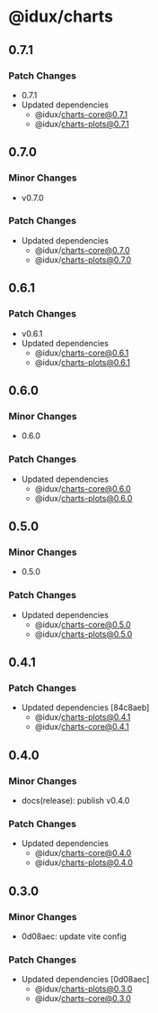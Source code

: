 # @idux/charts

## 0.7.1

### Patch Changes

- 0.7.1
- Updated dependencies
  - @idux/charts-core@0.7.1
  - @idux/charts-plots@0.7.1

## 0.7.0

### Minor Changes

- v0.7.0

### Patch Changes

- Updated dependencies
  - @idux/charts-core@0.7.0
  - @idux/charts-plots@0.7.0

## 0.6.1

### Patch Changes

- v0.6.1
- Updated dependencies
  - @idux/charts-core@0.6.1
  - @idux/charts-plots@0.6.1

## 0.6.0

### Minor Changes

- 0.6.0

### Patch Changes

- Updated dependencies
  - @idux/charts-core@0.6.0
  - @idux/charts-plots@0.6.0

## 0.5.0

### Minor Changes

- 0.5.0

### Patch Changes

- Updated dependencies
  - @idux/charts-core@0.5.0
  - @idux/charts-plots@0.5.0

## 0.4.1

### Patch Changes

- Updated dependencies [84c8aeb]
  - @idux/charts-plots@0.4.1
  - @idux/charts-core@0.4.1

## 0.4.0

### Minor Changes

- docs(release): publish v0.4.0

### Patch Changes

- Updated dependencies
  - @idux/charts-core@0.4.0
  - @idux/charts-plots@0.4.0

## 0.3.0

### Minor Changes

- 0d08aec: update vite config

### Patch Changes

- Updated dependencies [0d08aec]
  - @idux/charts-plots@0.3.0
  - @idux/charts-core@0.3.0
